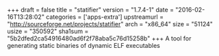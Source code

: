 +++
draft = false
title = "statifier"
version = "1.7.4-1"
date = "2016-02-16T13:28:02"
categories = ['apps-extra']
upstreamurl = "http://sourceforge.net/projects/statifier"
arch = "x86_64"
size = "51124"
usize = "350592"
sha1sum = "5b2dfed2ca54916480ad6f2f78aba5c76d15258b"
+++
A tool for generating static binaries of dynamic ELF executables